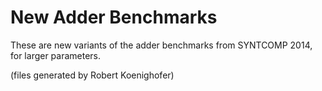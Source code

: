 New Adder Benchmarks
====================

These are new variants of the adder benchmarks from SYNTCOMP 2014, for larger parameters.

(files generated by Robert Koenighofer)